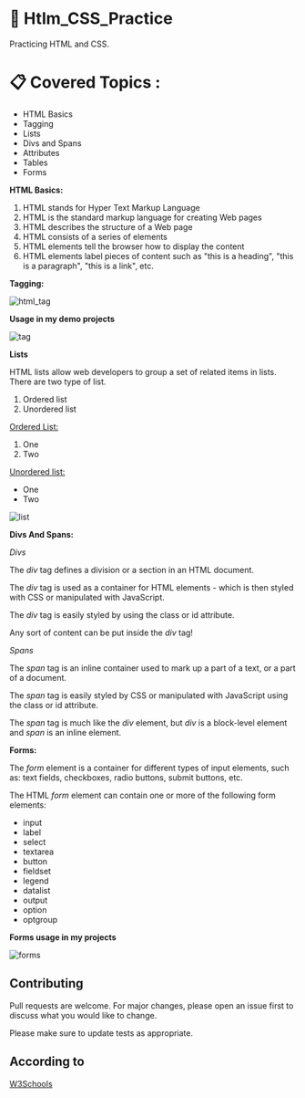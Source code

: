 # :blue_book: Htlm_CSS_Practice 
Practicing HTML and CSS.
# :clipboard: Covered Topics :

- HTML Basics
- Tagging
- Lists
- Divs and Spans
- Attributes
- Tables
- Forms


**HTML Basics:**
1. HTML stands for Hyper Text Markup Language
2. HTML is the standard markup language for creating Web pages
3. HTML describes the structure of a Web page
4. HTML consists of a series of elements
5. HTML elements tell the browser how to display the content
6. HTML elements label pieces of content such as "this is a heading", "this is a paragraph", "this is a link", etc.

**Tagging:**



![html_tag](https://user-images.githubusercontent.com/26630930/100834915-f1b76980-3496-11eb-9fac-2e117f4a60dd.JPG)

**Usage in my demo projects**




![tag](https://user-images.githubusercontent.com/26630930/100834404-07785f00-3496-11eb-91c4-5df733f23046.JPG)


**Lists**

HTML lists allow web developers to group a set of related items in lists.
There are two type of list.
1. Ordered list
2. Unordered list

<ins>Ordered List:</ins>

1. One
2. Two

<ins>Unordered list:</ins>

- One
- Two




![list](https://user-images.githubusercontent.com/26630930/100833605-8076b700-3494-11eb-8ee7-6d3b52282b67.JPG) 

 


**Divs And Spans:**

*Divs*

The *div* tag defines a division or a section in an HTML document.

The *div* tag is used as a container for HTML elements - which is then styled with CSS or manipulated with JavaScript.

The *div* tag is easily styled by using the class or id attribute.

Any sort of content can be put inside the *div* tag! 
 
 *Spans*
 
 The *span* tag is an inline container used to mark up a part of a text, or a part of a document.

The *span* tag is easily styled by CSS or manipulated with JavaScript using the class or id attribute.

The *span* tag is much like the *div* element, but *div* is a block-level element and *span* is an inline element.
 
 **Forms:**
 
 The *form* element is a container for different types of input elements, such as: text fields, checkboxes, radio buttons, submit buttons, etc.
 
 The HTML *form* element can contain one or more of the following form elements:

- input
- label
- select
- textarea
- button
- fieldset
- legend
- datalist
- output
- option
- optgroup
 
 **Forms usage in my projects**
 
 
 
 ![forms](https://user-images.githubusercontent.com/26630930/100837611-1f061680-349b-11eb-9f84-cdd262ce8712.JPG)



## Contributing
Pull requests are welcome. For major changes, please open an issue first to discuss what you would like to change.

Please make sure to update tests as appropriate.


## According to 
[W3Schools](https://www.w3schools.com/default.asp)
